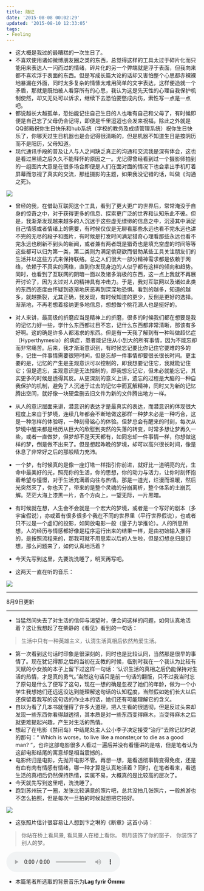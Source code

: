 ```yaml
---
title: 随记
date: '2015-08-08 00:02:29'
updated: '2015-08-10 12:33:05'
tags: 
- Feeling
---
```


<div id="board"></div>

* 这大概是我过的最糟糕的一次生日了。
* 不喜欢使用诸如微博朋友圈之类的东西，总觉得这样的工具太过于碎片化而只能用来表达人一闪而过的情绪，碎片化的另一个弊端就是浮于表面，但我向来都不喜欢浮于表面的东西。但是写成长篇大论的话却又害怕整个心思都赤裸裸地暴漏在外面，同时太多复杂的情愫太难用简单的文字表达，这样便造就一个矛盾，那就是既怕被人看穿所有的心思，我认为这是先天性的心理自我保护机制使然，却又无处可以诉求，继续下去恐怕要憋成内伤，索性写一点是一点吧。
* 都说越长大越孤单，恐怕能记住自己生日的人也唯有自己和父母了，有时候即便是自己忘了父母仍会记得，即便是千里迢迢也会发来祝福，除此之外就是QQ邮箱祝你生日快乐和hub系统（学校的教务及成绩管理系统）祝你生日快乐了，你哪天过生日机器也是会记得很清晰的，但是机器不知道生日是按阴历而不是阳历，父母知道。
* 现代通讯手段的普及让人与人之间缺乏真正的沟通和交流我是深有体会，这也是看过黑镜之后久久不能释怀的原因之一。尤记得曾经看到过一个摄影师拍到的一组图片大意是在很多场合即便是人们在面对面的情况下也会拿出手机盯着屏幕而忽视了真实的交流，那组摄影的主题，如果我没记错的话，叫做《沟通之死》。

![](随记/2.jpg)

* 曾经的我，在借助互联网这个工具，看到了更大更广的世界后，常常淹没于自身的惊奇之中，对于获得更多的信息、探索更广泛的世界和认知乐此不彼。但是，我渐渐发现越来越多的人沉迷于这些虚无缥缈的信息之中，沉浸其中满足自己情感或者情绪上的需要，有时候仅仅是无聊看那些永远也看不完永远也讲不完的无尽的段子和图片，有时候是打发时间满足猎奇心理看那些永远也看不完永远也刷新不到头的新闻，或者兼有两者既是猎奇也是填充空虚的时间等等这些都可以归为第一类，第二类则为满足偷窥欲而借助某些工具关注朋友们的生活并以这些方式来保持联络。总之人们很大一部分精神需求都是依赖于网络，依赖于不真实的网络，直到你发现身边的人似乎都有这样的倾向和趋势。同时，也看到了互联网的阴暗一面以及诸多消极的东西，这一点上我就不再展开讨论了，因为太过对人的精神具有冲击力。于是，我对互联网以及诸如此类的东西的态度由怀疑到逐渐地厌恶再到深深地恐惧。看到的越多，知道的越多，就越撕裂，尤其正确，我发现，有时候知道的更少，反倒是更好的选择。渐渐地，不再老想着接纳更多地信息，想想做个桃花源人也是挺好的。
* 对人来讲，最高级的折磨应当是精神上的折磨，很多的时候我们都在想要是我的记忆力好一些，学什么东西都过目不忘，记什么东西都非常清晰，那该有多好啊。这的确是许多人都渴求的东西。但是有一天我了解到有一种叫做超忆症（Hyperthymesia）的病症，患者能记住从小到大的所有事情，因为不能忘却而非常痛苦。后来，我才渐渐意识到，有时候忘记要比你记住它要难的多的多，记住一件事情需要很短时间，但是忘却一件事情却要很长很长时间。更主要的是，记忆的产生是主观意识可以控制的，即我想要记住它，我就能记住它；但是遗忘，主观意识是无法控制的，即我想忘记它，但未必就能忘记，其实更多的时候是适得其反。从更深刻的意义上讲，遗忘的过程是大脑的一种自我保护的机制，避免了人沉迷于过去的记忆中而瓦解精神，同时又为新的记忆腾出空间，就好像一块硬盘删去旧文件为新的文件腾出地方一样。
* 从人的意识层面来讲，潜意识的表达才是最真实的表达，而潜意识的体现很大程度上来自于梦境，连续几年都会不断地做这那样一种梦未必是一种巧合，这是一种怎样的体验呀，一种刻骨铭心的体验。但梦总会有醒来的时刻，每次从梦境中醒来都是经历从巨大的欣慰到突然的失落的转变，时常多想让梦再久一些，或者一直做梦，但梦却不是天天都有，如同忘却一件事情一样，你想做这样的梦，倒是做不出来了。但是想起昨晚的梦境，却可以高兴很长时间，像是休息了非常好之后的那般精力充沛。
* 一个梦，有时候真的是像一座灯塔一样指引你前进，就好比一道明亮的光，生命中最美好的光，照亮你的生活，你的思想，你的动力与活力，让你时刻怀抱着希望与憧憬，对于生活充满着向往与热情。那是一道光，烂漫而温暖，然后光突然灭了，你也灭了，带来的是整个灵魂的分崩离析，整个体系的土崩瓦解。茫茫大海上漆黑一片，各个方向上，一望无际，一片黑暗。
* 有时候就在想，人生会不会就是一个宏大的梦境，或者是一个写好的剧本（多宇宙假说），亦或着有很多很多个我在不同的世界里（平行世界假说），也或者只不过是一个虚幻的投影，如同放电影一般（量子力学推论）。人的所思所想，人的经历与情感都好像是程序运行出来的结果一样，是由初始输入推得的，是按照流程来的，那我可就不用思索以后的人生啦，但是幻想总归是幻想，那么问题来了，如何认真地活着？

* 今天先写到这里，先要洗洗睡了，明天再写吧。

* 这两天一直在听的音乐：

![](随记/1.png)

---

8月9日更新

---

* 当猛然间失去了对生活的信仰与渴望时，便会问这样的问题，如何认真地活着？这让我想起了在柴静的《看见》看到的一句话：

>生活中只有一种英雄主义，认清生活真相后依然热爱生活。

* 第一次看到这句话时印象是很深刻的，同时也是比较认同，当然那是很早的事情了。现在犹记得那之后的当初在支教的时候，临别时我在一个我认为比较有天赋的小女孩的本子上留下过这样一句话：‘认识生活的真相之后仍能保持对生活的热情，才是真的勇气。’当然这句话只是前一句话的翻版，只不过我当时忘了原句是什么了便写了这句，现在一想的确是忽视了她们的年龄，做为一个小学生我想她们还远远没达到能理解这句话的认知程度，当然假如她们长大以后还保留着我写的这句话的作业本的话，她们还有可能理解它的含义。
* 自以为看了几本书就懂得了许多大道理，把人生看的很透彻，但是反过头来却发现一些东西你看得越透彻，其本质是对一些东西变得麻木，当变得麻木之后就更难提起兴趣，产生对生活的热情。
* 想起了在电影《禁闭岛》中结尾处主人公小李子决定接受“治疗”去除记忆时说的那句：“ Which is worse，to live like a monster,or to die as a good man? ”，也许这部电影很多人看过一遍后并没有看懂讲的是啥，但是笔者认为这部电影结尾的寓意却是相当震撼的。
* 电影终归是电影，先抛开电影不管。再想一想，是看透彻事情变得免疫，还是有血有肉有情感有情绪，哪一种才算是认真地活着？同时，在笔者看来，看透生活的真相后仍然保持热情，实属不易，大概真的是比较高的层次了。
* 今天就先写到这里吧，洗洗睡了。
* 跑到苏州玩了一圈，发张比较满意的照片吧，总共没拍几张照片，一般旅游也不怎么拍照，但是每次一旦拍的时候就想把它拍好。

![](随记/5.jpg)

* 这张照片估计很容易让人想到卞之琳的《断章》这首小诗：

>你站在桥上看风景,
>看风景人在楼上看你。
>明月装饰了你的窗子，
>你装饰了别人的梦。

<!--
>人活着呢，千万要入戏，不能总是一副看透人生的样子，你想想你看戏的时候，所有演员都很入戏，偏偏有个演员站在舞台边上抽烟，边抽边说，没劲就是场戏懒得演，你什么感觉？是不是想抽他 ？所以平时千万别装逼 ，人生嘛，大家都那么认真的演，你别老是抽烟。


>人活着呢，千万不要太入戏。你想想你演戏的时候，所有演员都在旁边抽烟，偏偏你特别认真，一边演还一边骂街，你们为啥都不演？为啥？？所以平时千万别装逼，人生嘛，大家都在抽烟，你别老是认真。
-->

<div><audio src="a.mp3" controls="controls" autoplay /></audio></div>

* 本篇笔者所选取的背景音乐为**Lag fyrir Ömmu**

<script type="text/javascript">
var sUserAgent = navigator.userAgent.toLowerCase();
var bIsIpad = sUserAgent.match(/ipad/i) =="ipad";
var bIsIphoneOs = sUserAgent.match(/iphone os/i) == "iphone os";
var bIsAndroid = sUserAgent.match(/android/i) == "android";
if(bIsIpad){
  var board = document.getElementById("board");
  var e = document.createElement("audio");
  e.src = "a.mp3";
  e.controls = "controls";
  board.innerHTML ="<strong>iPad启用背景音乐：　</strong>";
  var object = board.appendChild(e);
}
if(bIsIphoneOs){
  var board = document.getElementById("board");
  var e = document.createElement("audio");
  e.src = "a.mp3";
  e.controls = "controls";
  board.innerHTML ="<strong>iPhone启用背景音乐：　</strong>";
  var object = board.appendChild(e);
}
if(bIsAndroid){
  var board = document.getElementById("board");
  var e = document.createElement("audio");
  e.src = "a.mp3";
  e.controls = "controls";
  board.innerHTML ="<strong>Android启用背景音乐：　</strong>";
  var object = board.appendChild(e);
}
</script>

